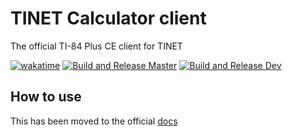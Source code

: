 # TINET Calculator client

The official TI-84 Plus CE client for TINET

[![wakatime](https://wakatime.com/badge/github/tkbstudios/tinet-calc.svg)](https://wakatime.com/badge/github/tkbstudios/tinet-calc)
[![Build and Release Master](https://github.com/tkbstudios/tinet-calc/actions/workflows/build-release-master.yml/badge.svg)](https://github.com/tkbstudios/tinet-calc/actions/workflows/build-release-master.yml)
[![Build and Release Dev](https://github.com/tkbstudios/tinet-calc/actions/workflows/build-release-dev.yml/badge.svg)](https://github.com/tkbstudios/tinet-calc/actions/workflows/build-release-dev.yml)

## How to use

This has been moved to the official [docs](https://tinetdocs.tkbstudios.com/)

